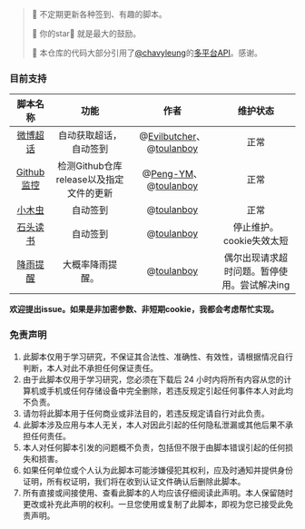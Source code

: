 > 📌 不定期更新各种签到、有趣的脚本。
>
> 📌  你的star🌟 就是最大的鼓励。
>
> 📌  本仓库的代码大部分引用了[@chavyleung](https://github.com/chavyleung/)的[多平台API](https://github.com/chavyleung/scripts/)。感谢。

### 目前支持

|                           脚本名称                           |                  功能                   |                             作者                             |         维护状态         |
| :----------------------------------------------------------: | :-------------------------------------: | :----------------------------------------------------------: | :----------------------: |
| [微博超话](https://github.com/toulanboy/scripts/tree/master/weibo) |         自动获取超话，自动签到          | @[Evilbutcher](https://github.com/Evilbutcher/)、@[toulanboy](https://github.com/toulanboy/script) |           正常           |
| [Github监控](https://github.com/toulanboy/scripts/tree/master/github_detect) | 检测Github仓库release以及指定文件的更新 | @[Peng-YM](https://github.com/peng-ym/quanx)、@[toulanboy](https://github.com/toulanboy/script) |           正常           |
| [小木虫](https://github.com/toulanboy/scripts/tree/master/muchong) |                自动签到                 |      @[toulanboy](https://github.com/toulanboy/script)       |           正常           |
| [石头读书](https://github.com/toulanboy/scripts/tree/master/stoneread) |                自动签到                 |      @[toulanboy](https://github.com/toulanboy/script)       | 停止维护。cookie失效太短 |
| [降雨提醒](https://github.com/toulanboy/scripts/tree/master/weather) |            大概率降雨提醒。             |      @[toulanboy](https://github.com/toulanboy/script)       |           偶尔出现请求超时问题。暂停使用。尝试解决ing           |

**欢迎提出issue。如果是非加密参数、非短期cookie，我都会考虑帮忙实现。** 

### 免责声明
1. 此脚本仅用于学习研究，不保证其合法性、准确性、有效性，请根据情况自行判断，本人对此不承担任何保证责任。
2. 由于此脚本仅用于学习研究，您必须在下载后 24 小时内将所有内容从您的计算机或手机或任何存储设备中完全删除，若违反规定引起任何事件本人对此均不负责。
3. 请勿将此脚本用于任何商业或非法目的，若违反规定请自行对此负责。
4. 此脚本涉及应用与本人无关，本人对因此引起的任何隐私泄漏或其他后果不承担任何责任。
5. 本人对任何脚本引发的问题概不负责，包括但不限于由脚本错误引起的任何损失和损害。
6. 如果任何单位或个人认为此脚本可能涉嫌侵犯其权利，应及时通知并提供身份证明，所有权证明，我们将在收到认证文件确认后删除此脚本。
7. 所有直接或间接使用、查看此脚本的人均应该仔细阅读此声明。本人保留随时更改或补充此声明的权利。一旦您使用或复制了此脚本，即视为您已接受此免责声明。


### 






